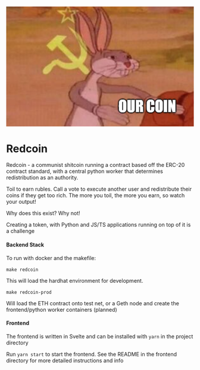 ![comrade](https://github.com/bblease/redcoin/blob/master/memes/our_coin.png)

# Redcoin
Redcoin - a communist shitcoin running a contract based off the ERC-20 contract standard, with a central python worker that determines redistribution as an authority. 

Toil to earn rubles. Call a vote to execute another user and redistribute their coins if they get too rich. The more you toil, the more you earn, so watch your output!

Why does this exist? Why not!

Creating a token, with Python and JS/TS applications running on top of it is a challenge

#### Backend Stack
To run with docker and the makefile: 

```
make redcoin
```
This will load the hardhat environment for development.

```
make redcoin-prod
```
Will load the ETH contract onto test net, or a Geth node and create the frontend/python worker containers (planned)

#### Frontend

The frontend is written in Svelte and can be installed with `yarn` in the project directory

Run `yarn start` to start the frontend. See the README in the frontend directory for more detailed instructions and info

